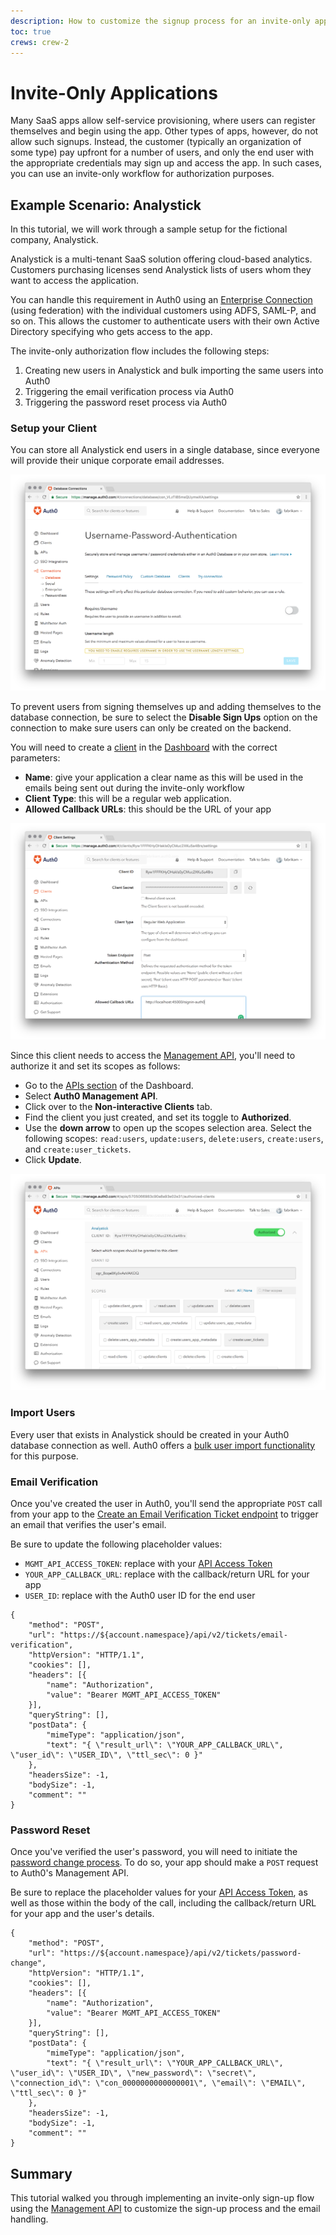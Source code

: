 ```yaml
---
description: How to customize the signup process for an invite-only application with Auth0
toc: true
crews: crew-2
---
```

# Invite-Only Applications

Many SaaS apps allow self-service provisioning, where users can register themselves and begin using the app. Other types of apps, however, do not allow such signups. Instead, the customer (typically an organization of some type) pay upfront for a number of users, and only the end user with the appropriate credentials may sign up and access the app. In such cases, you can use an invite-only workflow for authorization purposes.

## Example Scenario: Analystick

In this tutorial, we will work through a sample setup for the fictional company, Analystick. 

Analystick is a multi-tenant SaaS solution offering cloud-based analytics. Customers purchasing licenses send Analystick lists of users whom they want to access the application.

You can handle this requirement in Auth0 using an [Enterprise Connection](/identityproviders#enterprise) (using federation) with the individual customers using ADFS, SAML-P, and so on. This allows the customer to authenticate users with their own Active Directory specifying who gets access to the app.

The invite-only authorization flow includes the following steps:

1. Creating new users in Analystick and bulk importing the same users into Auth0
1. Triggering the email verification process via Auth0
1. Triggering the password reset process via Auth0

### Setup your Client

You can store all Analystick end users in a single database, since everyone will provide their unique corporate email addresses.

![](/media/articles/invite-only/invite-only-connections.png)

To prevent users from signing themselves up and adding themselves to the database connection, be sure to select the **Disable Sign Ups** option on the connection to make sure users can only be created on the backend.
 
You will need to create a [client](/clients) in the [Dashboard](${manage_url}/#/clients) with the correct parameters:

 - **Name**: give your application a clear name as this will be used in the emails being sent out during the invite-only workflow
 - **Client Type**: this will be a regular web application.
 - **Allowed Callback URLs**: this should be the URL of your app

![](/media/articles/invite-only/invite-only-app.png)

Since this client needs to access the [Management API](/api/v2), you'll need to authorize it and set its scopes as follows:

* Go to the [APIs section](${manage_url}/#/apis) of the Dashboard.
* Select **Auth0 Management API**.
* Click over to the **Non-interactive Clients** tab.
* Find the client you just created, and set its toggle to **Authorized**.
* Use the **down arrow** to open up the scopes selection area. Select the following scopes: `read:users`, `update:users`, `delete:users`, `create:users`, and `create:user_tickets`.
* Click **Update**.

![Authorize Client](/media/articles/invite-only/invite-only-authorize-client.png)

### Import Users

Every user that exists in Analystick should be created in your Auth0 database connection as well. Auth0 offers a [bulk user import functionality](/users/bulk-importing-users-into-auth0) for this purpose.

### Email Verification

Once you've created the user in Auth0, you'll send the appropriate `POST` call from your app to the [Create an Email Verification Ticket endpoint](/api/management/v2#!/Tickets/post_email_verification) to trigger an email that verifies the user's email.

Be sure to update the following placeholder values:

* `MGMT_API_ACCESS_TOKEN`: replace with your [API Access Token](/api/management/v2/tokens)
* `YOUR_APP_CALLBACK_URL`: replace with the callback/return URL for your app
* `USER_ID`: replace with the Auth0 user ID for the end user
```har
{
	"method": "POST",
	"url": "https://${account.namespace}/api/v2/tickets/email-verification",
	"httpVersion": "HTTP/1.1",
	"cookies": [],
	"headers": [{
		"name": "Authorization",
		"value": "Bearer MGMT_API_ACCESS_TOKEN"
	}],
	"queryString": [],
	"postData": {
		"mimeType": "application/json",
		"text": "{ \"result_url\": \"YOUR_APP_CALLBACK_URL\", \"user_id\": \"USER_ID\", \"ttl_sec\": 0 }"
	},
	"headersSize": -1,
	"bodySize": -1,
	"comment": ""
}
```

### Password Reset

Once you've verified the user's password, you will need to initiate the [password change process](/connections/database/password-change). To do so, your app should make a `POST` request to Auth0's Management API.

Be sure to replace the placeholder values for your [API Access Token](/api/management/v2/tokens), as well as those within the body of the call, including the callback/return URL for your app and the user's details.

```har
{
	"method": "POST",
	"url": "https://${account.namespace}/api/v2/tickets/password-change",
	"httpVersion": "HTTP/1.1",
	"cookies": [],
	"headers": [{
		"name": "Authorization",
		"value": "Bearer MGMT_API_ACCESS_TOKEN"
	}],
	"queryString": [],
	"postData": {
		"mimeType": "application/json",
		"text": "{ \"result_url\": \"YOUR_APP_CALLBACK_URL\", \"user_id\": \"USER_ID\", \"new_password\": \"secret\", \"connection_id\": \"con_0000000000000001\", \"email\": \"EMAIL\", \"ttl_sec\": 0 }"
	},
	"headersSize": -1,
	"bodySize": -1,
	"comment": ""
}
```

## Summary

This tutorial walked you through implementing an invite-only sign-up flow using the [Management API](/api/v2) to customize the sign-up process and the email handling.
